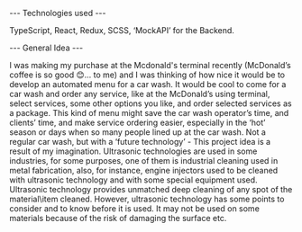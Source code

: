 --- Technologies used ---

TypeScript, React, Redux, SCSS, ‘MockAPI’ for the Backend.

--- General Idea --- 

I was making my purchase at the Mcdonald's terminal recently (McDonald’s coffee is so good 😊… to me) and I was thinking of how nice it would be to develop 
an automated menu for a car wash. It would be cool to come for a car wash and order any service, like at the McDonald’s using terminal, select services, some 
other options you like, and order selected services as a package. This kind of menu might save the car wash operator’s time, and clients’ time, and make 
service ordering easier, especially in the ‘hot’ season or days when so many people lined up at the car wash.
Not a regular car wash, but with a ‘future technology’ - This project idea is a result of my imagination. Ultrasonic technologies are used in some industries, 
for some purposes, one of them is industrial cleaning used in metal fabrication, also, for instance, engine injectors used to be cleaned with ultrasonic 
technology and with some special equipment used. Ultrasonic technology provides unmatched deep cleaning of any spot of the material\item cleaned. However, 
ultrasonic technology has some points to consider and to know before it is used. It may not be used on some materials because of the risk of damaging the 
surface etc.





